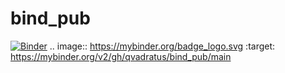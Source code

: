 # bind_pub
[![Binder](https://mybinder.org/badge_logo.svg)](https://mybinder.org/v2/gh/qvadratus/bind_pub/main)
.. image:: https://mybinder.org/badge_logo.svg
 :target: https://mybinder.org/v2/gh/qvadratus/bind_pub/main
